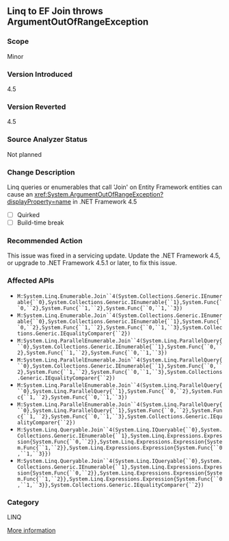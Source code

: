 ## Linq to EF Join throws ArgumentOutOfRangeException

### Scope
Minor

### Version Introduced
4.5

### Version Reverted
4.5

### Source Analyzer Status
Not planned

### Change Description

Linq queries or enumerables that call 'Join' on Entity Framework entities can
cause an <xref:System.ArgumentOutOfRangeException?displayProperty=name>  in .NET
Framework 4.5

- [ ] Quirked
- [ ] Build-time break

### Recommended Action

This issue was fixed in a servicing update. Update the .NET Framework
4.5, or upgrade to .NET Framework 4.5.1 or later, to fix this issue.

### Affected APIs
* ```M:System.Linq.Enumerable.Join``4(System.Collections.Generic.IEnumerable{``0},System.Collections.Generic.IEnumerable{``1},System.Func{``0,``2},System.Func{``1,``2},System.Func{``0,``1,``3})```
* ```M:System.Linq.Enumerable.Join``4(System.Collections.Generic.IEnumerable{``0},System.Collections.Generic.IEnumerable{``1},System.Func{``0,``2},System.Func{``1,``2},System.Func{``0,``1,``3},System.Collections.Generic.IEqualityComparer{``2})```
* ```M:System.Linq.ParallelEnumerable.Join``4(System.Linq.ParallelQuery{``0},System.Collections.Generic.IEnumerable{``1},System.Func{``0,``2},System.Func{``1,``2},System.Func{``0,``1,``3})```
* ```M:System.Linq.ParallelEnumerable.Join``4(System.Linq.ParallelQuery{``0},System.Collections.Generic.IEnumerable{``1},System.Func{``0,``2},System.Func{``1,``2},System.Func{``0,``1,``3},System.Collections.Generic.IEqualityComparer{``2})```
* ```M:System.Linq.ParallelEnumerable.Join``4(System.Linq.ParallelQuery{``0},System.Linq.ParallelQuery{``1},System.Func{``0,``2},System.Func{``1,``2},System.Func{``0,``1,``3})```
* ```M:System.Linq.ParallelEnumerable.Join``4(System.Linq.ParallelQuery{``0},System.Linq.ParallelQuery{``1},System.Func{``0,``2},System.Func{``1,``2},System.Func{``0,``1,``3},System.Collections.Generic.IEqualityComparer{``2})```
* ```M:System.Linq.Queryable.Join``4(System.Linq.IQueryable{``0},System.Collections.Generic.IEnumerable{``1},System.Linq.Expressions.Expression{System.Func{``0,``2}},System.Linq.Expressions.Expression{System.Func{``1,``2}},System.Linq.Expressions.Expression{System.Func{``0,``1,``3}})```
* ```M:System.Linq.Queryable.Join``4(System.Linq.IQueryable{``0},System.Collections.Generic.IEnumerable{``1},System.Linq.Expressions.Expression{System.Func{``0,``2}},System.Linq.Expressions.Expression{System.Func{``1,``2}},System.Linq.Expressions.Expression{System.Func{``0,``1,``3}},System.Collections.Generic.IEqualityComparer{``2})```

### Category
LINQ

[More information](http://connect.microsoft.com/VisualStudio/feedback/details/763986/linq-to-ef-join-throws-index-was-out-of-range-after-upgrade-from-vs2010-to-vs2012)

<!-- breaking change id: 93 -->
